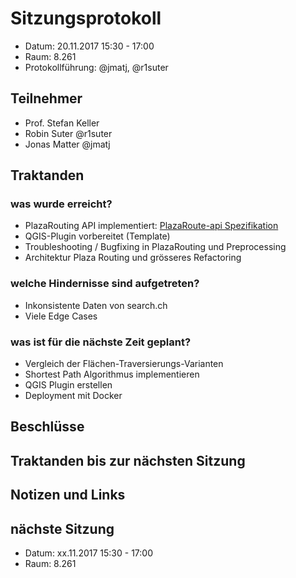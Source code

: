 # Sitzungsprotokoll

* Datum: 20.11.2017 15:30 - 17:00
* Raum: 8.261
* Protokollführung: @jmatj, @r1suter

## Teilnehmer

* Prof. Stefan Keller
* Robin Suter @r1suter
* Jonas Matter @jmatj

## Traktanden

### was wurde erreicht?
* PlazaRouting API implementiert: [PlazaRoute-api Spezifikation](https://plazaroute.github.io/PlazaRoute-api/)
* QGIS-Plugin vorbereitet (Template)
* Troubleshooting / Bugfixing in PlazaRouting und Preprocessing
* Architektur Plaza Routing und grösseres Refactoring

### welche Hindernisse sind aufgetreten?

* Inkonsistente Daten von search.ch
* Viele Edge Cases

### was ist für die nächste Zeit geplant?

* Vergleich der Flächen-Traversierungs-Varianten
* Shortest Path Algorithmus implementieren
* QGIS Plugin erstellen
* Deployment mit Docker

## Beschlüsse

## Traktanden bis zur nächsten Sitzung


## Notizen und Links

## nächste Sitzung

* Datum: xx.11.2017 15:30 - 17:00
* Raum: 8.261
